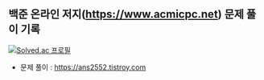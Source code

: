 ## 백준 온라인 저지(https://www.acmicpc.net) 문제 풀이 기록
[![Solved.ac
프로필](http://mazassumnida.wtf/api/v2/generate_badge?boj=hja5432)](https://solved.ac/hja5432)

* 문제 풀이 : https://ans2552.tistroy.com

